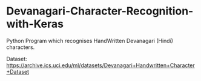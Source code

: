 # Devanagari-Character-Recognition-with-Keras
Python Program which recognises HandWritten Devanagari (Hindi) characters.


Dataset: https://archive.ics.uci.edu/ml/datasets/Devanagari+Handwritten+Character+Dataset
